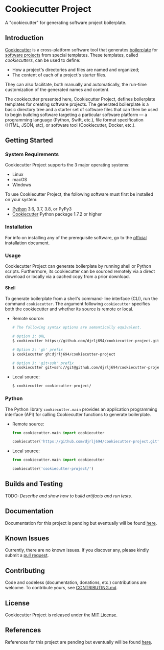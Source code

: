 # Cookiecutter Project

A "cookiecutter" for generating software project boilerplate.

## Introduction

[Cookiecutter](https://github.com/audreyr/cookiecutter) is a cross-platform software tool that generates [boilerplate](https://en.wikipedia.org/wiki/Boilerplate_code) for [software projects](https://en.wikipedia.org/wiki/Software_project_management) from special templates.  These templates, called *cookiecutters*, can be used to define:

* How a project's directories and files are named and organized;
* The content of each of a project's starter files.

They can also facilitate, both manually and automatically, the run-time customization of the generated names and content.

The cookiecutter presented here, Cookiecutter Project, defines boilerplate templates for creating software projects.  The generated boilerplate is a basic directory tree and a starter set of software files that can then be used to begin building software targeting a particular software platform &mdash; a programming language (Python, Swift, etc.), file format specification (HTML, JSON, etc), or software tool (Cookiecutter, Docker, etc.).

## Getting Started

### System Requirements

Cookiecutter Project supports the 3 major operating systems:

* Linux
* macOS
* Windows

To use Cookiecutter Project, the following software must first be installed on your system:

* [Python](https://www.python.org/downloads/) 3.6, 3.7, 3.8, or PyPy3
* [Cookiecutter](https://github.com/audreyr/cookiecutter) Python package 1.7.2 or higher

### Installation

For info on installing any of the prerequisite software, go to the [official](https://cookiecutter.readthedocs.io/en/latest/installation.html) installation document.

### Usage

Cookiecutter Project can generate boilerplate by running shell or Python scripts.  Furthermore, its cookiecutter can be sourced remotely via a direct download or locally via a cached copy from a prior download.

#### Shell

To generate boilerplate from a shell's command-line interface (CLI), run the command `cookiecutter`.  The argument following `cookiecutter` specifies both the cookiecutter and whether its source is remote or local.

* Remote source:

    ```sh
    # The following syntax options are semantically equivalent.

    # Option 1: URL
    $ cookiecutter https://github.com/djrlj694/cookiecutter-project.git

    # Option 2: 'gh' prefix
    $ cookiecutter gh:djrlj694/cookiecutter-project

    # Option 3: 'git+ssh' prefix
    $ cookiecutter git+ssh://git@github.com/djrlj694/cookiecutter-project.git
    ```

* Local source:

    ```sh
    $ cookiecutter cookiecutter-project/
    ```

### Python

The Python library `cookiecutter.main` provides an application programming interface (API) for calling Cookiecutter functions to generate boilerplate.

* Remote source:

    ```python
    from cookiecutter.main import cookiecutter

    cookiecutter('https://github.com/djrlj694/cookiecutter-project.git')
    ```

* Local source:

    ```python
    from cookiecutter.main import cookiecutter

    cookiecutter('cookiecutter-project/')
    ```

## Builds and Testing

TODO: *Describe and show how to build artifacts and run tests.*

## Documentation

Documentation for this project is pending but eventually will be found [here](https://djrlj694.github.io/cookiecutter-project/).

## Known Issues

Currently, there are no known issues.  If you discover any, please kindly submit a [pull request](CONTRIBUTING.md).

## Contributing

Code and codeless (documentation, donations, etc.) contributions are welcome. To contribute yours, see [CONTRIBUTING.md](CONTRIBUTING.md).

## License

Cookiecutter Project is released under the [MIT License](LICENSE).

## References

References for this project are pending but eventually will be found [here](REFERENCES.md).
